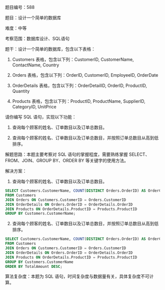 题目编号：588

题目：设计一个简单的数据库

难度：中等

考察范围：数据库设计、SQL语句

题干：设计一个简单的数据库，包含以下表格：

1. Customers 表格，包含以下列：CustomerID, CustomerName, ContactName, Country

2. Orders 表格，包含以下列：OrderID, CustomerID, EmployeeID, OrderDate

3. OrderDetails 表格，包含以下列：OrderDetailID, OrderID, ProductID, Quantity

4. Products 表格，包含以下列：ProductID, ProductName, SupplierID, CategoryID, UnitPrice

请你编写 SQL 语句，实现以下功能：

1. 查询每个顾客的姓名、订单数目以及订单总数目。

2. 查询每个顾客的姓名、订单数目以及订单总数目，并按照订单总数目从高到低排序。

解题思路：本题主要考察对 SQL 语句的掌握程度，需要熟练掌握 SELECT、FROM、JOIN、GROUP BY、ORDER BY 等关键字的使用方法。

解决方案：

1. 查询每个顾客的姓名、订单数目以及订单总数目。

```sql
SELECT Customers.CustomerName, COUNT(DISTINCT Orders.OrderID) AS OrderCount, SUM(OrderDetails.Quantity * Products.UnitPrice) AS TotalAmount
FROM Customers
JOIN Orders ON Customers.CustomerID = Orders.CustomerID
JOIN OrderDetails ON Orders.OrderID = OrderDetails.OrderID
JOIN Products ON OrderDetails.ProductID = Products.ProductID
GROUP BY Customers.CustomerName;
```

2. 查询每个顾客的姓名、订单数目以及订单总数目，并按照订单总数目从高到低排序。

```sql
SELECT Customers.CustomerName, COUNT(DISTINCT Orders.OrderID) AS OrderCount, SUM(OrderDetails.Quantity * Products.UnitPrice) AS TotalAmount
FROM Customers
JOIN Orders ON Customers.CustomerID = Orders.CustomerID
JOIN OrderDetails ON Orders.OrderID = OrderDetails.OrderID
JOIN Products ON OrderDetails.ProductID = Products.ProductID
GROUP BY Customers.CustomerName
ORDER BY TotalAmount DESC;
```

算法复杂度：本题为 SQL 语句，时间复杂度与数据量有关，具体复杂度不可计算。